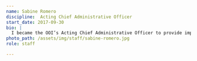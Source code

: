 ```yaml
---
name: Sabine Romero
discipline:  Acting Chief Administrative Officer
start_date: 2017-09-30
bio: |
  I became the OOI’s Acting Chief Administrative Officer to provide implementation support that “clears the lane” for amazing projects; contribute to thought leadership on innovation management; and be part of cutting-edge open government work.
photo_path: /assets/img/staff/sabine-romero.jpg
role: staff

---
```

